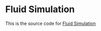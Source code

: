 # Fluid Simulation
This is the source code for [Fluid Simulation](https://tienpdinh.com/projects/fluid)